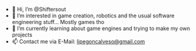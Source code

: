 - 👋 Hi, I’m @Shiftersout
- 👀 I’m interested in game creation, robotics and the usual software engineering stuff... Mostly games tho
- 🌱 I’m currently learning about game engines and trying to make my own projects
- 📫 Contact me via E-Mail: lipegoncalveso@gmail.com

